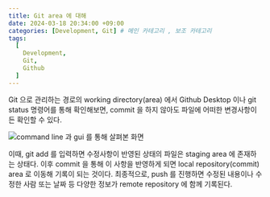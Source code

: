 ```yaml
---
title: Git area 에 대해
date: 2024-03-18 20:34:00 +09:00
categories: [Development, Git] # 메인 카테고리 , 보조 카테고리
tags:
  [
    Development,
    Git,
    Github
  ]
---
```


Git 으로 관리하는 경로의 working directory(area) 에서
Github Desktop 이나 git status 명령어를 통해 확인해보면,
commit 을 하지 않아도 파일에 어떠한 변경사항이든 확인할 수 있다.  

<img src="https://kybaq.github.io/assets/img/posts/2024-03-18-Git-area-1.png" alt="command line 과 gui 를 통해 살펴본 화면">

이때, git add 를 입력하면
수정사항이 반영된 상태의 파일은 staging area 에 존재하는 상태다.
이후 commit 을 통해 이 사항을 반영하게 되면 local repository(commit) area 로 이동해 기록이 되는 것이다. 최종적으로, push 를 진행하면 수정된 내용이나 수정한 사람 또는 날짜 등 다양한 정보가 remote repository 에 함께 기록된다.

